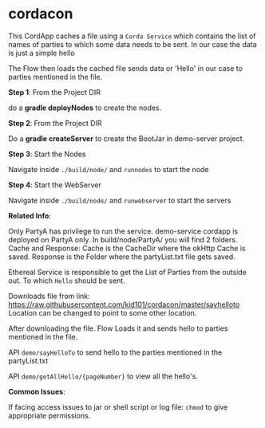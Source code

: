 # cordacon
This CordApp caches a file using a `Corda Service` which contains the list of names of parties to which some data needs to be sent. 
In our case the data is just a simple hello

The Flow then loads the cached file sends data or 'Hello' in our case to parties mentioned in the file.


**Step 1**: From the Project DIR

do a **gradle deployNodes** to create the nodes.

**Step 2**: From the Project DIR

Do a **gradle createServer** to create the BootJar in demo-server project. 

**Step 3**: Start the Nodes

Navigate inside `./build/node/` and `runnodes` to start the node

**Step 4**: Start the WebServer

Navigate inside `./build/node/` and `runwebserver` to start the servers

**Related Info**:

Only PartyA has privilege to run the service. demo-service cordapp is deployed on PartyA only.
In build/node/PartyA/ you will find 2 folders. Cache and Response:
Cache is the CacheDir where the okHttp Cache is saved. Response is the Folder where the partyList.txt file gets saved. 

Ethereal Service is responsible to get the List of Parties from the outside out. To which `Hello` should be sent.

Downloads file from link: https://raw.githubusercontent.com/kid101/cordacon/master/sayhelloto
Location can be changed to point to some other location.

After downloading the file. Flow Loads it and sends hello to parties mentioned in the file.

API `demo/sayHelloTo` to send hello to the parties mentioned in the partyList.txt

API `demo/getAllHello/{pageNumber}` to view all the hello's.

**Common Issues**:

If facing access issues to jar or shell script or log file: `chmod` to give appropriate permissions.
